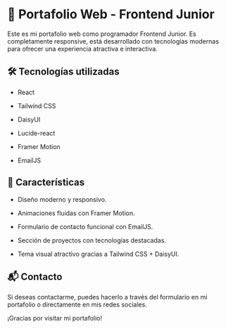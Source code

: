 # 🚀 Portafolio Web - Frontend Junior

Este es mi portafolio web como programador Frontend Junior. Es completamente responsive, está desarrollado con tecnologías modernas para ofrecer una experiencia atractiva e interactiva.

## 🛠 Tecnologías utilizadas

- React

- Tailwind CSS

- DaisyUI

- Lucide-react

- Framer Motion

- EmailJS

## 🎨 Características

- Diseño moderno y responsivo.

- Animaciones fluidas con Framer Motion.

- Formulario de contacto funcional con EmailJS.

- Sección de proyectos con tecnologías destacadas.

- Tema visual atractivo gracias a Tailwind CSS + DaisyUI.

## 📬 Contacto

Si deseas contactarme, puedes hacerlo a través del formulario en mi portafolio o directamente en mis redes sociales.

¡Gracias por visitar mi portafolio!
